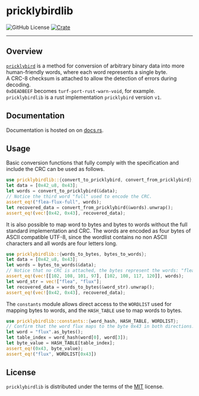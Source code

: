 # pricklybirdlib
![GitHub License](https://img.shields.io/github/license/ndornseif/rspricklybird)
[![Crate]][crates.io]

-----

## Overview

[`pricklybird`](https://github.com/ndornseif/pricklybird) is a method for conversion of 
arbitrary binary data into more human-friendly words, where each word represents a single byte.  
A CRC-8 checksum is attached to allow the detection of errors during decoding.  
`0xDEADBEEF` becomes `turf-port-rust-warn-void`, for example.  
`pricklybirdlib` is a rust implementation `pricklybird` version `v1`.

## Documentation

Documentation is hosted on on [docs.rs](https://docs.rs/pricklybirdlib/latest/pricklybirdlib/).

## Usage

Basic conversion functions that fully comply with the specification and 
include the CRC can be used as follows.

```rust
use pricklybirdlib::{convert_to_pricklybird, convert_from_pricklybird};
let data = [0x42_u8, 0x43];
let words = convert_to_pricklybird(&data);
// Notice the third word "full" used to encode the CRC.
assert_eq!("flea-flux-full", words);
let recovered_data = convert_from_pricklybird(&words).unwrap();
assert_eq!(vec![0x42, 0x43], recovered_data);
```

It is also possible to map word to bytes and bytes to words without the 
full standard implementation and CRC.
The words are encoded as four bytes of ASCII compatible UTF-8, 
since the wordlist contains no non ASCII characters and all words are four letters long.

```rust
use pricklybirdlib::{words_to_bytes, bytes_to_words};
let data = [0x42_u8, 0x43];
let words = bytes_to_words(&data);
// Notice that no CRC is attached, the bytes represent the words: "flea", "flux"
assert_eq!(vec![[102, 108, 101, 97], [102, 108, 117, 120]], words);
let word_str = vec!["flea", "flux"];
let recovered_data = words_to_bytes(&word_str).unwrap();
assert_eq!(vec![0x42, 0x43], recovered_data); 
```

The `constants` module allows direct access to the `WORDLIST` used for 
mapping bytes to words, and the `HASH_TABLE` use to map words to bytes.

```rust
use pricklybirdlib::constants::{word_hash, HASH_TABLE, WORDLIST};
// Confirm that the word flux maps to the byte 0x43 in both directions.
let word = "flux".as_bytes();
let table_index = word_hash(word[0], word[3]);
let byte_value = HASH_TABLE[table_index];
assert_eq!(0x43, byte_value);
assert_eq!("flux", WORDLIST[0x43])
```

## License

`pricklybirdlib` is distributed under the terms of the [MIT](https://spdx.org/licenses/MIT.html) license.

[crates.io]: https://crates.io/crates/pricklybirdlib
[Crate]: https://img.shields.io/crates/v/pricklybirdlib
